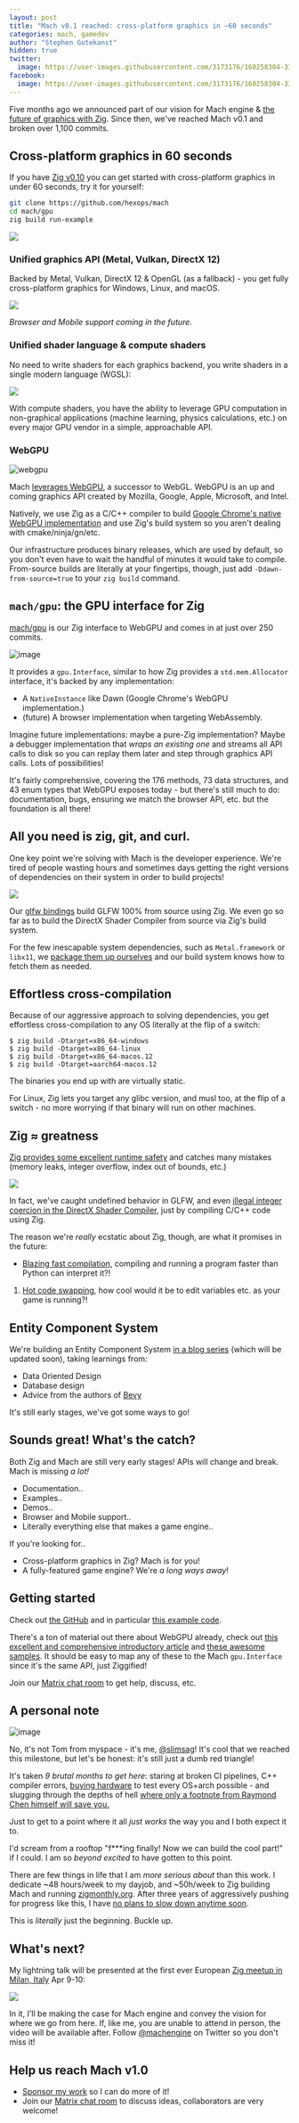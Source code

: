 ```yaml
---
layout: post
title: "Mach v0.1 reached: cross-platform graphics in ~60 seconds"
categories: mach, gamedev
author: "Stephen Gutekanst"
hidden: true
twitter:
  image: https://user-images.githubusercontent.com/3173176/160258304-3335a609-6177-4c1a-9008-d9525bd72c85.png
facebook:
  image: https://user-images.githubusercontent.com/3173176/160258304-3335a609-6177-4c1a-9008-d9525bd72c85.png
---
```


Five months ago we announced part of our vision for Mach engine & [the future of graphics with Zig](https://devlog.hexops.com/2021/mach-engine-the-future-of-graphics-with-zig). Since then, we've reached Mach v0.1 and broken over 1,100 commits.

## Cross-platform graphics in 60 seconds

If you have [Zig v0.10](https://ziglang.org/) you can get started with cross-platform graphics in under 60 seconds, try it for yourself:

```sh
git clone https://github.com/hexops/mach
cd mach/gpu
zig build run-example
```

<img class="color" src="https://user-images.githubusercontent.com/3173176/159139851-013fc1ad-98d2-4fed-ae58-1d5eaa658a15.png"></img>

### Unified graphics API (Metal, Vulkan, DirectX 12)

Backed by Metal, Vulkan, DirectX 12 & OpenGL (as a fallback) - you get fully cross-platform graphics for Windows, Linux, and macOS.

<img class="color" src="https://user-images.githubusercontent.com/3173176/160258676-3031e453-c43b-4a9a-b1f7-bfa31c1e002f.png">

_Browser and Mobile support coming in the future._

### Unified shader language & compute shaders

No need to write shaders for each graphics backend, you write shaders in a single modern language (WGSL):

<img class="color" src="https://user-images.githubusercontent.com/3173176/160258785-ffeffec7-c7ce-4e1f-a133-1ff849c91f80.png">

With compute shaders, you have the ability to leverage GPU computation in non-graphical applications (machine learning, physics calculations, etc.) on every major GPU vendor in a simple, approachable API.

### WebGPU

![webgpu](https://user-images.githubusercontent.com/3173176/160259748-1412212d-bc2c-4da0-aa4b-0c516485428d.svg)

Mach [leverages WebGPU](https://gpuweb.github.io/gpuweb/explainer/), a successor to WebGL. WebGPU is an up and coming graphics API created by Mozilla, Google, Apple, Microsoft, and Intel.

Natively, we use Zig as a C/C++ compiler to build [Google Chrome's native WebGPU implementation](https://github.com/hexops/mach-gpu-dawn) and use Zig's build system so you aren't dealing with cmake/ninja/gn/etc. 

Our infrastructure produces binary releases, which are used by default, so you don't even have to wait the handful of minutes it would take to compile. From-source builds are literally at your fingertips, though, just add `-Ddawn-from-source=true` to your `zig build` command.

## `mach/gpu`: the GPU interface for Zig

[mach/gpu](https://github.com/hexops/mach/tree/main/gpu) is our Zig interface to WebGPU and comes in at just over 250 commits.

![image](https://user-images.githubusercontent.com/3173176/160261203-505aa417-e990-45bb-8a3d-17e224f1506c.png)

It provides a `gpu.Interface`, similar to how Zig provides a `std.mem.Allocator` interface, it's backed by any implementation:

* A `NativeInstance` like Dawn (Google Chrome's WebGPU implementation.)
* (future) A browser implementation when targeting WebAssembly.

Imagine future implementations: maybe a pure-Zig implementation? Maybe a debugger implementation that _wraps an existing one_ and streams all API calls to disk so you can replay them later and step through graphics API calls. Lots of possibilities!

It's fairly comprehensive, covering the 176 methods, 73 data structures, and 43 enum types that WebGPU exposes today - but there's still much to do: documentation, bugs, ensuring we match the browser API, etc. but the foundation is all there!

## All you need is zig, git, and curl.

One key point we're solving with Mach is the developer experience. We're tired of people wasting hours and sometimes days getting the right versions of dependencies on their system in order to build projects!

![](https://user-images.githubusercontent.com/3173176/159140683-0714eb12-806a-43e5-980f-63aa0d998fc2.png)

Our [glfw bindings](https://github.com/hexops/mach-glfw) build GLFW 100% from source using Zig. We even go so far as to build the DirectX Shader Compiler from source via Zig's build system.

For the few inescapable system dependencies, such as `Metal.framework` or `libx11`, we [package them up ourselves](https://github.com/hexops/mach-system-sdk) and our build system knows how to fetch them as needed.

## Effortless cross-compilation

Because of our aggressive approach to solving dependencies, you get effortless cross-compilation to any OS literally at the flip of a switch:

```zig
$ zig build -Dtarget=x86_64-windows
$ zig build -Dtarget=x86_64-linux
$ zig build -Dtarget=x86_64-macos.12
$ zig build -Dtarget=aarch64-macos.12
```

The binaries you end up with are virtually static.

For Linux, Zig lets you target any glibc version, and musl too, at the flip of a switch - no more worrying if that binary will run on other machines.

## Zig ≈ greatness

[Zig provides some excellent runtime safety](https://ziglang.org/learn/overview/#performance-and-safety-choose-two) and catches many mistakes (memory leaks, integer overflow, index out of bounds, etc.)

[![](https://user-images.githubusercontent.com/3173176/160260551-41af24c6-9b35-44e9-a759-5966f47b5390.png)](https://devlog.hexops.com/2021/perfecting-glfw-for-zig-and-finding-undefined-behavior)

In fact, we've caught undefined behavior in GLFW, and even [illegal integer coercion in the DirectX Shader Compiler](https://github.com/microsoft/DirectXShaderCompiler/pull/4178#discussion_r780733405), just by compiling C/C++ code using Zig.

The reason we're _really_ ecstatic about Zig, though, are what it promises in the future:

* [Blazing fast compilation](https://twitter.com/andy_kelley/status/1483677253682675713), compiling and running a program faster than Python can interpret it?!
1. [Hot code swapping](http://www.jakubkonka.com/2022/03/16/hcs-zig.html), how cool would it be to edit variables etc. as your game is running?!

## Entity Component System

We're building an Entity Component System [in a blog series](https://devlog.hexops.com/categories/build-an-ecs/) (which will be updated soon), taking learnings from:

* Data Oriented Design
* Database design
* Advice from the authors of [Bevy](https://bevyengine.org)

It's still early stages, we've got some ways to go!

## Sounds great! What's the catch?

Both Zig and Mach are still very early stages! APIs will change and break. Mach is missing _a lot!_

* Documentation..
* Examples..
* Demos..
* Browser and Mobile support..
* Literally everything else that makes a game engine..

If you're looking for..

* Cross-platform graphics in Zig? Mach is for you!
* A fully-featured game engine? We're _a long ways away_!

## Getting started

Check out [the GitHub](https://github.com/hexops/mach) and in particular [this example code](https://github.com/hexops/mach/tree/main/gpu/examples).

There's a ton of material out there about WebGPU already, check out [this excellent and comprehensive introductory article](https://surma.dev/things/webgpu/) and [these awesome samples](https://github.com/austinEng/webgpu-samples). It should be easy to map any of these to the Mach `gpu.Interface` since it's the same API, just Ziggified!

Join our [Matrix chat room](https://matrix.to/#/#hexops:matrix.org) to get help, discuss, etc.

## A personal note

![image](https://user-images.githubusercontent.com/3173176/160262520-6768c665-7127-4242-b77a-fd2340ed88cf.png)

No, it's not Tom from myspace - it's me, [@slimsag](https://twitter.com/slimsag)! It's cool that we reached this milestone, but let's be honest: it's still just a dumb red triangle!

It's taken _9 brutal months to get here_: staring at broken CI pipelines, C++ compiler errors, [buying hardware](https://twitter.com/slimsag/status/1507506138144681986) to test every OS+arch possible - and slugging through the depths of hell [where only a footnote from Raymond Chen himself will save you.](https://twitter.com/slimsag/status/1471986125296205825)

Just to get to a point where it all _just works_ the way you and I both expect it to.

I'd scream from a rooftop "f***ing finally! Now we can build the cool part!" if I could. I am so _beyond excited_ to have gotten to this point.

There are few things in life that I am _more serious about_ than this work. I dedicate ~48 hours/week to my dayjob, and ~50h/week to Zig building Mach and running [zigmonthly.org](https://zigmonthly.org). After three years of aggressively pushing for progress like this, I have [no plans to slow down anytime soon](https://devlog.hexops.com/2021/I-write-code-100-hours-a-week).

This is _literally_ just the beginning. Buckle up.

## What's next?

My lightning talk will be presented at the first ever European [Zig meetup in Milan, Italy](https://zig.news/kristoff/zig-milan-party-2022-final-info-schedule-1jc1) Apr 9-10:

<img class="color" src="https://user-images.githubusercontent.com/3173176/160262449-79adcd0a-dde7-46fe-8730-316419f25516.png">

In it, I'll be making the case for Mach engine and convey the vision for where we go from here. If, like me, you are unable to attend in person, the video will be available after. Follow [@machengine](https://twitter.com/machengine) on Twitter so you don't miss it!

## Help us reach Mach v1.0

* [Sponsor my work](https://github.com/sponsors/slimsag) so I can do more of it!
* Join our [Matrix chat room](https://matrix.to/#/#hexops:matrix.org) to discuss ideas, collaborators are very welcome!
